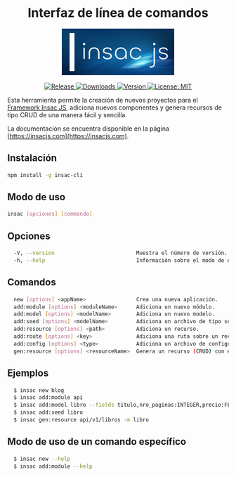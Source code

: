 <h1 align="center">Interfaz de línea de comandos</h1>

<p align="center">
  <img src="https://github.com/insacjs/insac-cli/raw/master/assets/insac-logo-256.png" alt="Logo Insac JS" />
</p>

<p align="center">
  <a href="https://github.com/insacjs/insac-cli/releases">
      <img src="https://img.shields.io/github/release/insacjs/insac.svg" alt="Release" />
  </a>

  <a href="https://npmcharts.com/compare/insac-cli">
    <img src="https://img.shields.io/npm/dm/insac-cli.svg" alt="Downloads">
  </a>

  <a href="https://www.npmjs.com/package/insac-cli">
    <img src="https://img.shields.io/npm/v/insac-cli.svg" alt="Version">
  </a>

  <a href="https://opensource.org/licenses/MIT">
      <img src="https://img.shields.io/github/license/insacjs/insac-cli.svg" alt="License: MIT" />
  </a>
</p>

Esta herramienta permite la creación de nuevos proyectos para el [Framework Insac JS](https://github.com/insacjs/insac), adiciona nuevos componentes y genera recursos de tipo CRUD de una manera fácil y sencilla.

La documentación se encuentra disponible en la página [https://insacjs.com](https://insacjs.com).

## Instalación

```bash
npm install -g insac-cli
```

## Modo de uso

```bash
insac [opciones] [commando]
```

## Opciones

```bash
  -V, --version                          Muestra el número de versión.
  -h, --help                             Información sobre el modo de uso.
```

## Comandos

```bash
  new [options] <appName>                Crea una nueva aplicación.
  add:module [options] <moduleName>      Adiciona un nuevo módulo.
  add:model [options] <modelName>        Adiciona un nuevo modelo.
  add:seed [options] <modelName>         Adiciona un archivo de tipo seed en base a un modelo.
  add:resource [options] <path>          Adiciona un recurso.
  add:route [options] <key>              Adiciona una ruta sobre un recurso existente.
  add:config [options] <type>            Adiciona un archivo de configuración (database, server, logger, response, apidoc, ecosystem, <moduleName>).
  gen:resource [options] <resourceName>  Genera un recurso (CRUD) con el código autogenerado.
```

## Ejemplos

```bash
  $ insac new blog
  $ insac add:module api
  $ insac add:model libro --fields titulo,nro_paginas:INTEGER,precio:FLOAT
  $ insac add:seed libro
  $ insac gen:resource api/v1/libros -m libro
```

## Modo de uso de un comando específico

```bash
  $ insac new --help
  $ insac add:module --help
```
